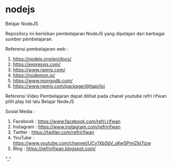 # nodejs
Belajar NodeJS

Repository ini berisikan pembelajaran NodeJS yang dipelajari dari berbagai sumber pembelajaran.

Referensi pembelajaran web :
1. https://nodejs.org/en/docs/
2. https://expressjs.com/
3. https://www.npmjs.com/
4. https://nodemon.io/
5. https://www.mongodb.com/
6. https://www.npmjs.com/package/@hapi/joi

Referensi Video Pembelajaran dapat dilihat pada chanel youtube refri rifwan pilih play list lalu Belajar NodeJS

Sosial Media :

1. Facebook : https://www.facebook.com/refri.rifwan
2. Instagram : https://www.instagram.com/refririfwan
3. Twitter : https://twitter.com/refririfwan
4. YouTube : https://www.youtube.com/channel/UCv1Xb5bV_sKwSPmlZkt7izw
5. Blog : https://refririfwan.blogspot.com/

^_^